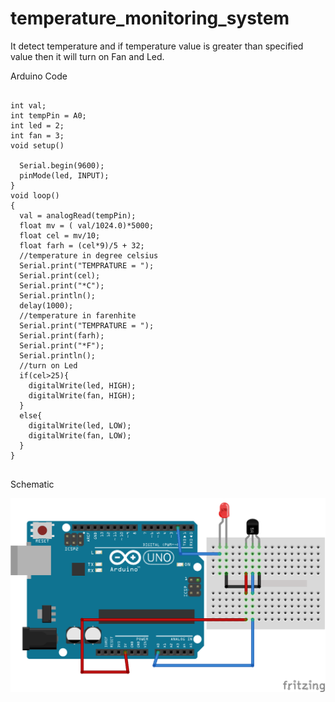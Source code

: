 # temperature_monitoring_system
It detect temperature and if temperature value is  greater than specified value then it will turn on Fan and Led. 

Arduino Code

<pre>
<code>
int val;
int tempPin = A0;
int led = 2;
int fan = 3;
void setup()

  Serial.begin(9600);
  pinMode(led, INPUT);
}
void loop()
{
  val = analogRead(tempPin);
  float mv = ( val/1024.0)*5000;
  float cel = mv/10;
  float farh = (cel*9)/5 + 32;
  //temperature in degree celsius
  Serial.print("TEMPRATURE = ");
  Serial.print(cel);
  Serial.print("*C");
  Serial.println();
  delay(1000);
  //temperature in farenhite
  Serial.print("TEMPRATURE = ");
  Serial.print(farh);
  Serial.print("*F");
  Serial.println();
  //turn on Led
  if(cel>25){
    digitalWrite(led, HIGH);
    digitalWrite(fan, HIGH);
  }
  else{
    digitalWrite(led, LOW);
    digitalWrite(fan, LOW);
  }
}
</code>
</pre>

<p>Schematic</p>

<img src = "https://github.com/abhisheksharma1310/temperature_monitoring_system/blob/main/temperature%20monitoring%20system_bb.png">
